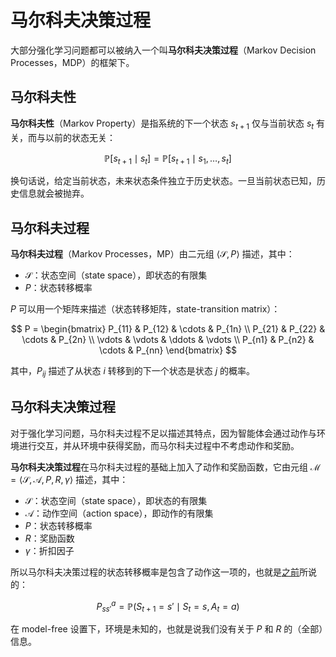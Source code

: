 # 马尔科夫决策过程

大部分强化学习问题都可以被纳入一个叫**马尔科夫决策过程**（Markov Decision Processes，MDP）的框架下。

## 马尔科夫性

**马尔科夫性**（Markov Property）是指系统的下一个状态 $s_{t+1}$ 仅与当前状态 $s_t$ 有关，而与以前的状态无关：

$$
\mathbb{P}[s_{t+1} \mid s_t] = \mathbb{P}[s_{t+1} \mid s_1, \dots, s_t]
$$

换句话说，给定当前状态，未来状态条件独立于历史状态。一旦当前状态已知，历史信息就会被抛弃。


## 马尔科夫过程

**马尔科夫过程**（Markov Processes，MP）由二元组 $⟨\mathcal{S}, P⟩$ 描述，其中：

- $\mathcal{S}$：状态空间（state space），即状态的有限集
- $P$：状态转移概率

$P$ 可以用一个矩阵来描述（状态转移矩阵，state-transition matrix）：

$$
P = 
\begin{bmatrix}
  P_{11} & P_{12} & \cdots & P_{1n} \\
  P_{21} & P_{22} & \cdots & P_{2n} \\
  \vdots & \vdots & \ddots & \vdots \\
  P_{n1} & P_{n2} & \cdots & P_{nn}
\end{bmatrix}
$$

其中，$P_{ij}$ 描述了从状态 $i$ 转移到的下一个状态是状态 $j$ 的概率。


## 马尔科夫决策过程

对于强化学习问题，马尔科夫过程不足以描述其特点，因为智能体会通过动作与环境进行交互，并从环境中获得奖励，而马尔科夫过程中不考虑动作和奖励。

**马尔科夫决策过程**在马尔科夫过程的基础上加入了动作和奖励函数，它由元组 $\mathcal{M} = ⟨\mathcal{S}, \mathcal{A}, P, R, \gamma⟩$ 描述，其中：

- $\mathcal{S}$：状态空间（state space），即状态的有限集
- $\mathcal{A}$：动作空间（action space），即动作的有限集
- $P$：状态转移概率
- $R$：奖励函数
- $\gamma$：折扣因子

所以马尔科夫决策过程的状态转移概率是包含了动作这一项的，也就是[之前](/ai/rl/basic/key-concepts.html#状态转移概率与奖励函数)所说的：

$$
P_{ss'}^a = \mathbb{P}(S_{t+1} = s' \mid S_t = s, A_t = a)
$$

在 model-free 设置下，环境是未知的，也就是说我们没有关于 $P$ 和 $R$ 的（全部）信息。

